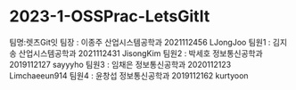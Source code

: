 # 2023-1-OSSPrac-LetsGitIt
팀명:렛츠Git잇
팀장 : 이종주   산업시스템공학과    2021112456   LJongJoo
팀원1 : 김지송  산업시스템공학과    2021112431   JisongKim
팀원2 : 박세호  정보통신공학과      2019112127   sayyyho
팀원3 : 임채은  정보통신공학과      2020112123   Limchaeeun914
팀원4 : 윤창섭  정보통신공학과      2019112162   kurtyoon